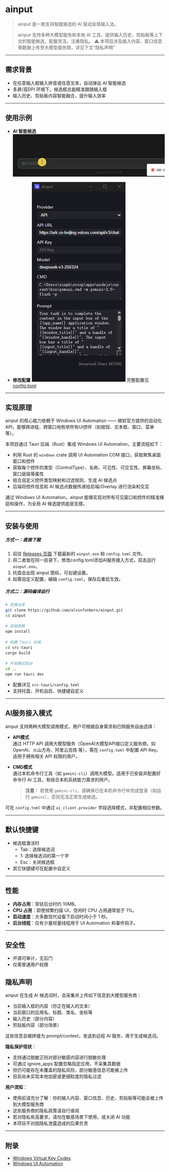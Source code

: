 # ainput

> ainput 是一款支持智能候选的 AI 驱动全局输入法。  
>
> ainput 支持多种大模型服务和本地 AI 工具，提供输入历史、剪贴板等上下文的智能候选，配置灵活，注重隐私。
> ⚠️ 本项目涉及输入内容、窗口信息等数据上传至大模型服务商，详见下文"隐私声明"

---

## 需求背景

- 在任意输入框输入拼音或任意文本，自动弹出 AI 智能候选
- 多屏/高DPI 环境下，候选框总能精准跟随输入框
- 输入历史、剪贴板内容智能融合，提升输入效率

---

## 使用示例

- **AI 智能候选**  
![ainput_demo](docs/demo.gif)

- **修改配置**
![ainput_settings](docs/settings.png)
完整配置见[config.toml](https://github.com/alvinfunborn/ainput/blob/main/src-tauri/config.toml)

---

## 实现原理

ainput 的核心能力依赖于 Windows UI Automation —— 微软官方提供的自动化API，能够跨进程、跨窗口地枚举所有UI控件（如按钮、文本框、窗口、菜单等）。

本项目通过 Tauri 后端（Rust）集成 Windows UI Automation，主要流程如下：

- 利用 Rust 的 `windows` crate 调用 UI Automation COM 接口，获取聚焦桌面窗口和控件
- 获取每个控件的类型（ControlType）、名称、可见性、可交互性、屏幕坐标、窗口层级等属性
- 结合自定义控件类型映射和过滤规则，生成 AI 候选点
- 后端将控件信息和 AI 候选点数据传递给前端/Overlay 进行渲染和交互

通过 Windows UI Automation，ainput 能够实现对所有可见窗口和控件的精准捕捉和操作，为全局 AI 候选提供底层支撑。

---

## 安装与使用

##### 方式一：直接下载

1. 前往 [Releases 页面](https://github.com/alvinfunborn/ainput/releases) 下载最新的 `ainput.exe` 和 `config.toml` 文件。
2. 将二者放在同一目录下，修改config.toml添加AI服务接入方式，双击运行 `ainput.exe`。
3. 托盘会出现 ainput 图标，可右键设置。
4. 如需自定义配置，编辑 `config.toml`，保存后重启生效。

##### 方式二：源码编译运行

```bash
# 克隆仓库
git clone https://github.com/alvinfunborn/ainput.git
cd ainput

# 安装依赖
npm install

# 构建 Tauri 后端
cd src-tauri
cargo build

# 开发模式启动
cd ..
npm run tauri dev
```

- 配置详见 `src-tauri/config.toml`
- 支持托盘、开机自启、快捷键自定义

---

## AI服务接入模式

ainput 支持两种大模型调用模式，用户可根据自身需求和已购服务自由选择：

- **API模式**  
  通过 HTTP API 调用大模型服务（OpenAI大模型API接口定义服务商，如 OpenAI、火山方舟、阿里云百炼 等），需在 `config.toml` 中配置 API Key。适用于拥有相关 API 权限的用户。

- **CMD模式**  
  通过本机命令行工具（如 `gemini-cli`）调用大模型。适用于已安装并配置好命令行 AI 工具，有结合本机系统能力需求的用户。  
  > **注意：** 若使用 `gemini-cli`，请确保已在本机命令行中完成登录（如运行 `gemini`），否则无法正常生成候选。

可在 `config.toml` 中通过 `ai_client.provider` 字段选择模式，并配置相应参数。

---

## 默认快捷键

- 候选框激活时
  - Tab：选择候选词
  - 1: 选择候选词的第一个字
  - Esc：关闭候选框
- 其它快捷键可在配置中自定义

---

## 性能

- **内存占用**：常驻后台时约 10MB。
- **CPU 占用**：即使频繁扫描 UI，空闲时 CPU 占用通常低于 1%。
- **启动速度**：大多数现代设备下启动时间小于 1 秒。
- **后台线程**：仅有少量轻量线程用于 UI Automation 和事件钩子。

---

## 安全性

- 开源可审计，无后门
- 仅需普通用户权限

## 隐私声明

ainput 在生成 AI 候选词时，会采集并上传如下信息到大模型服务商：
- 当前输入框的内容（你正在输入的文本）
- 当前窗口的应用名、标题、类名、坐标等
- 输入历史（部分内容）
- 剪贴板内容（部分场景）

这些信息会被拼接为 prompt/context，发送到远程 AI 服务，用于生成候选词。

**隐私保护现状**：
- 支持通过脱敏正则对部分敏感内容进行脱敏处理
- 可通过 ignore_apps 配置忽略指定应用，不采集其数据
- 但仍可能存在未覆盖的隐私风险，部分敏感信息可能被上传
- 目前尚未实现本地加密或更细粒度的隐私过滤

**用户须知**：
- 使用前请充分了解：你的输入内容、窗口信息、历史、剪贴板等可能会被上传到大模型服务商
- 这些服务商的隐私政策请自行查阅
- 若对隐私有高要求，请勿在敏感场景下使用，或关闭 AI 功能
- 本项目不对因隐私泄露造成的后果负责

---

## 附录

- [Windows Virtual Key Codes](https://docs.microsoft.com/en-us/windows/win32/inputdev/virtual-key-codes)
- [Windows UI Automation](https://learn.microsoft.com/en-us/windows/win32/winauto/uiauto-controltype-ids)
